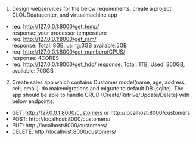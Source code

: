 1. Design webservices for the below requirements.
	create a project CLOUDdatacenter, and virtualmachine app

- req:  http://127.0.0.1:8000/get_temp/  
response: your processor temperature
- req:  http://127.0.0.1:8000/get_ram/  
response: Total: 8GB, using:3GB available:5GB
- req:  http://127.0.0.1:8000/get_numberofCPUS/  
response: 4CORES
- req:  http://127.0.0.1:8000/get_hdd/
response: Total: 1TB, Used: 300GB, available: 700GB 


2. Create sales app which contains Customer model(name, age, address, cell, email).
  do makemigrations and migrate to default DB (sqlite).
The app should be able to handle CRUD (Create/Retrive/Update/Delete) with below endpoints:
- GET: http://127.0.0.1:8000/customers or http://localhost:8000/customers
- POST:  http://localhost:8000/customers/<id>
- PUT:  http://localhost:8000/customers/<id>
- DELETE:  http://localhost:8000/customers/<id>
